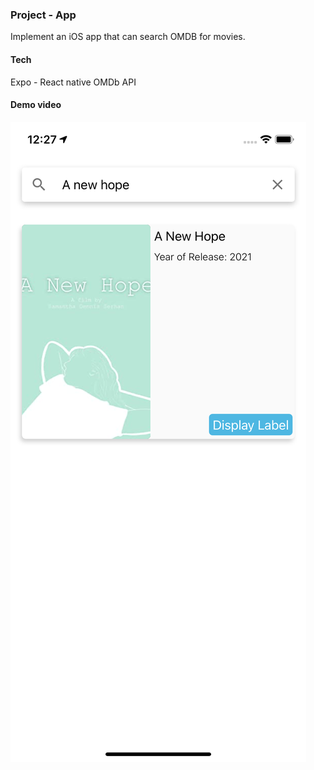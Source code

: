 ### Project - App
Implement an iOS app that can search OMDB for movies.

#### Tech
Expo - React native
OMDb API

#### Demo video
[![App Running Demo](./assets/capture.png)](https://www.youtube.com/shorts/Lc7NFMfKd0U)